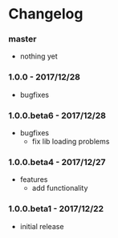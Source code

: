 # Changelog

### master

* nothing yet

### 1.0.0 - 2017/12/28

* bugfixes

### 1.0.0.beta6 - 2017/12/28

* bugfixes
    * fix lib loading problems

### 1.0.0.beta4 - 2017/12/27

* features
    * add functionality

### 1.0.0.beta1 - 2017/12/22

* initial release
